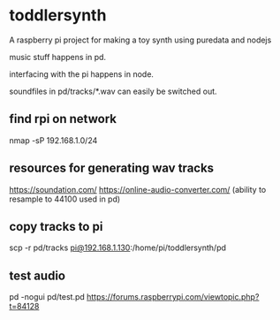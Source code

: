 # toddlersynth

A raspberry pi project for making a toy synth using puredata and nodejs

music stuff happens in pd.

interfacing with the pi happens in node.

soundfiles in pd/tracks/*.wav can easily be switched out.

## find rpi on network
nmap -sP 192.168.1.0/24

## resources for generating wav tracks
https://soundation.com/
https://online-audio-converter.com/ (ability to resample to 44100 used in pd)

## copy tracks to pi
scp -r pd/tracks pi@192.168.1.130:/home/pi/toddlersynth/pd

## test audio
pd -nogui pd/test.pd 
https://forums.raspberrypi.com/viewtopic.php?t=84128